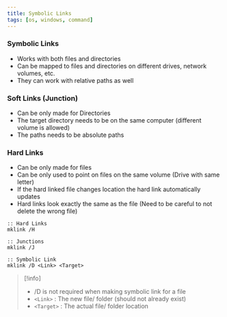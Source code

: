 ```yaml
---
title: Symbolic Links
tags: [os, windows, command]
---
```


### Symbolic Links

* Works with both files and directories
* Can be mapped to files and directories on different drives, network volumes, etc.
* They can work with relative paths as well

### Soft Links (Junction)

* Can be only made for Directories
* The target directory needs to be on the same computer (different volume is allowed)
* The paths needs to be absolute paths

### Hard Links

* Can be only made for files
* Can be only used to point on files on the same volume (Drive with same letter)
* If the hard linked file changes location the hard link automatically updates
* Hard links look exactly the same as the file (Need to be careful to not delete the wrong file)

````batch
:: Hard Links
mklink /H 

:: Junctions
mklink /J 

:: Symbolic Link
mklink /D <Link> <Target> 
````

 > [!info]
 > - /D is not required when making symbolic link for a file
 > - `<Link>` : The new file/ folder (should not already exist)
 > - `<Target>` : The actual file/ folder location